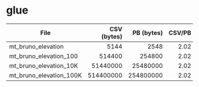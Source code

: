 # glue

| File                    | CSV (bytes)   | PB (bytes) | CSV/PB  | GZip (bytes) | CSV/GZip |
| ------------------------| -------------:| ----------:| -------:| ------------:| --------:|
| mt_bruno_elevation      | 5144          |       2548 | 2.02    | 2582         | 1.99     |
| mt_bruno_elevation_100  | 514400        |     254800 | 2.02    | 6182         | 83.21    |
| mt_bruno_elevation_10K  | 51440000      |   25480000 | 2.02    | 327095       | 157.26   |
| mt_bruno_elevation_100K | 514400000     |  254800000 | 2.02    | 3244499      | 158.55   |
